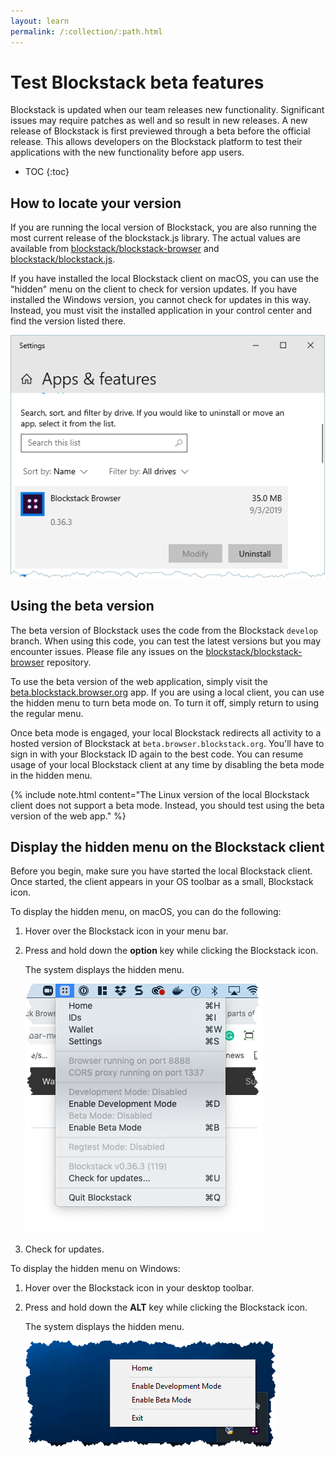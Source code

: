```yaml
---
layout: learn
permalink: /:collection/:path.html
---
```


# Test Blockstack beta features

Blockstack is updated when our team releases new functionality. Significant issues may require patches as well and so result in new releases. A new release of Blockstack is first previewed through a beta before the official release. This allows developers on the Blockstack platform to test their applications with the new functionality before app users.

* TOC
{:toc}


## How to locate your version

If you are running the local version of Blockstack, you are also running the most current release of the blockstack.js library.  The actual values are available from <a href="https://github.com/blockstack/blockstack-browser/releases" target="_blank">blockstack/blockstack-browser</a> and <a href="https://github.com/blockstack/blockstack.js/releases" target="_blank">blockstack/blockstack.js</a>.

If you have installed the local Blockstack client on macOS, you can use the "hidden" menu on the client to check for version updates. If you have installed the Windows version, you cannot check for updates in this way. Instead, you must visit the installed application in your control center and find the version listed there.

<img src="images/windows-version.png" alt="">


## Using the beta version

The beta version of Blockstack uses the code from the Blockstack  `develop` branch. When using this code, you can test the latest versions but you may encounter issues. Please file any issues on the <a href="https://github.com/blockstack/blockstack-browser/issues" target="_blank">blockstack/blockstack-browser</a> repository.

To use the beta version of the web application, simply visit the <a href="https://beta.browser.blockstack.org" target="_blank">beta.blockstack.browser.org</a> app. If you are using a local client, you can use the hidden menu to turn beta mode on. To turn it off, simply return to using the regular menu. 

Once beta mode is engaged, your local Blockstack redirects all activity to a hosted version of Blockstack at `beta.browser.blockstack.org`. You'll have to sign in with your Blockstack ID again to the best code. You can resume usage of your local Blockstack client at any time by disabling the beta mode in the hidden menu.

{% include note.html content="The Linux version of the local Blockstack client does not support a beta mode. Instead, you should test using the beta version of the web app." %}

## Display the hidden menu on the Blockstack client

Before you begin, make sure you have started the local Blockstack client. Once started, the client appears in your OS toolbar as a small, Blockstack icon.

To display the hidden menu, on macOS, you can do the following:

1. Hover over the Blockstack icon in your menu bar.
2. Press and hold down the **option** key while clicking the Blockstack icon.

   The system displays the hidden menu.

   <img src="images/mac-hidden-menu.png" alt="">

3. Check for updates.


To display the hidden menu on Windows:

1. Hover over the Blockstack icon in your desktop toolbar.
2. Press and hold down the **ALT** key while clicking the Blockstack icon.

   The system displays the hidden menu.

   <img src="images/windows-debug.png" alt="">

